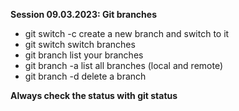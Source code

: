 **Session 09.03.2023: Git branches**

- git switch -c <branchname> create a new branch and switch to it
- git switch <branchname> switch branches
- git branch list your branches
- git branch -a list all branches (local and remote)
- git branch -d <branchname> delete a branch

**Always check the status with git status**
